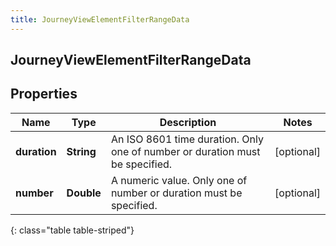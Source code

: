 ```yaml
---
title: JourneyViewElementFilterRangeData
---
```

## JourneyViewElementFilterRangeData


## Properties

| Name | Type | Description | Notes |
| ------------ | ------------- | ------------- | ------------- |
| **duration** | <!----><!---->**String**<!----> | An ISO 8601 time duration. Only one of number or duration must be specified. |  [optional] |
| **number** | <!----><!---->**Double**<!----> | A numeric value. Only one of number or duration must be specified. |  [optional] |
{: class="table table-striped"}



